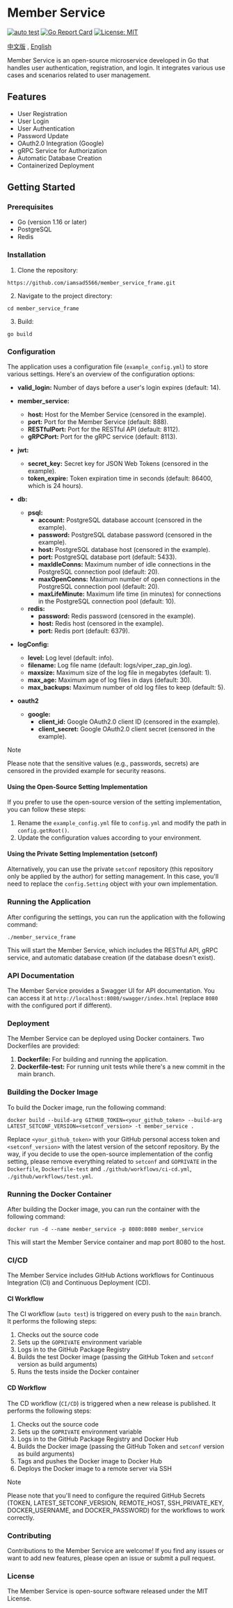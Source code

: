 # Member Service
[![auto test](https://github.com/iamsad5566/member_service_frame/actions/workflows/test.yml/badge.svg)](https://github.com/iamsad5566/member_service_frame/actions/workflows/test.yml)
[![Go Report Card](https://goreportcard.com/badge/github.com/iamsad5566/member_service_frame)](https://goreportcard.com/report/github.com/iamsad5566/member_service_frame)
[![License: MIT](https://img.shields.io/badge/License-MIT-yellow.svg)](https://opensource.org/licenses/MIT)

[中文版](/doc/README-zh.md) , [English](README.md)   

Member Service is an open-source microservice developed in Go that handles user authentication, registration, and login. It integrates various use cases and scenarios related to user management.

## Features
- User Registration
- User Login
- User Authentication
- Password Update
- OAuth2.0 Integration (Google)
- gRPC Service for Authorization
- Automatic Database Creation
- Containerized Deployment

## Getting Started
### Prerequisites
- Go (version 1.16 or later)
- PostgreSQL
- Redis

### Installation
1. Clone the repository:
```
https://github.com/iamsad5566/member_service_frame.git
```
2. Navigate to the project directory:
```
cd member_service_frame
```
3. Build:
```
go build
```

### Configuration
The application uses a configuration file (`example_config.yml`) to store various settings. Here's an overview of the configuration options:
- **valid_login:** Number of days before a user's login expires (default: 14).
- **member_service:**
    - **host:** Host for the Member Service (censored in the example).
    - **port:** Port for the Member Service (default: 888).
    - **RESTfulPort:**  Port for the RESTful API (default: 8112).
    - **gRPCPort:** Port for the gRPC service (default: 8113).
- **jwt:**
    - **secret_key:** Secret key for JSON Web Tokens (censored in the example).
    - **token_expire:** Token expiration time in seconds (default: 86400, which is 24 hours).
- **db:**
    - **psql:**
        - **account:** PostgreSQL database account (censored in the example).
        - **password:** PostgreSQL database password (censored in the example).
        - **host:** PostgreSQL database host (censored in the example).
        - **port:** PostgreSQL database port (default: 5433).
        - **maxIdleConns:** Maximum number of idle connections in the PostgreSQL connection pool (default: 20).
        - **maxOpenConns:** Maximum number of open connections in the PostgreSQL connection pool (default: 20).
        - **maxLifeMinute:** Maximum life time (in minutes) for connections in the PostgreSQL connection pool (default: 10).
    - **redis:**
        - **password:** Redis password (censored in the example).
        - **host:** Redis host (censored in the example).
        - **port:** Redis port (default: 6379).
- **logConfig:**
    - **level:** Log level (default: info).
    - **filename:** Log file name (default: logs/viper_zap_gin.log).
    - **maxsize:**  Maximum size of the log file in megabytes (default: 1).
    - **max_age:**  Maximum age of log files in days (default: 30).
    - **max_backups:** Maximum number of old log files to keep (default: 5).

- **oauth2**
    - **google:** 
        - **client_id:**  Google OAuth2.0 client ID (censored in the example).
        - **client_secret:** Google OAuth2.0 client secret (censored in the example).

> [!NOTE] 
> Please note that the sensitive values (e.g., passwords, secrets) are censored in the provided example for security reasons.

#### Using the Open-Source Setting Implementation
If you prefer to use the open-source version of the setting implementation, you can follow these steps:
1. Rename the `example_config.yml` file to `config.yml` and modify the path in `config.getRoot()`.
2. Update the configuration values according to your environment.

#### Using the Private Setting Implementation (setconf)
Alternatively, you can use the private `setconf` repository (this repository only be applied by the author) for setting management. In this case, you'll need to replace the `config.Setting` object with your own implementation.

### Running the Application
After configuring the settings, you can run the application with the following command:
```
./member_service_frame
```
This will start the Member Service, which includes the RESTful API, gRPC service, and automatic database creation (if the database doesn't exist).

### API Documentation
The Member Service provides a Swagger UI for API documentation. You can access it at `http://localhost:8080/swagger/index.html` (replace `8080` with the configured port if different).

### Deployment
The Member Service can be deployed using Docker containers. Two Dockerfiles are provided:
1. **Dockerfile:** For building and running the application.
2. **Dockerfile-test:** For running unit tests while there's a new commit in the main branch.

### Building the Docker Image
To build the Docker image, run the following command:
```
docker build --build-arg GITHUB_TOKEN=<your_github_token> --build-arg LATEST_SETCONF_VERSION=<setconf_version> -t member_service .
```

Replace `<your_github_token>` with your GitHub personal access token and `<setconf_version>` with the latest version of the setconf repository. By the way, if you decide to use the open-source implementation of the config setting, please remove everything related to `setconf` and `GOPRIVATE` in the `Dockerfile`, `Dockerfile-test` and `./github/workflows/ci-cd.yml`, `./github/workflows/test.yml`.

### Running the Docker Container
After building the Docker image, you can run the container with the following command:

```
docker run -d --name member_service -p 8080:8080 member_service
```

This will start the Member Service container and map port 8080 to the host.

### CI/CD
The Member Service includes GitHub Actions workflows for Continuous Integration (CI) and Continuous Deployment (CD).

#### CI Workflow
The CI workflow (`auto test`) is triggered on every push to the `main` branch. It performs the following steps:
1. Checks out the source code
2. Sets up the `GOPRIVATE` environment variable
3. Logs in to the GitHub Package Registry
4. Builds the test Docker image (passing the GitHub Token and `setconf` version as build arguments)
5. Runs the tests inside the Docker container

#### CD Workflow
The CD workflow (`CI/CD`) is triggered when a new release is published. It performs the following steps:
1. Checks out the source code
2. Sets up the `GOPRIVATE` environment variable
3. Logs in to the GitHub Package Registry and Docker Hub
4. Builds the Docker image (passing the GitHub Token and `setconf` version as build arguments)
5. Tags and pushes the Docker image to Docker Hub
6. Deploys the Docker image to a remote server via SSH

> [!NOTE] 
> Please note that you'll need to configure the required GitHub Secrets (TOKEN, LATEST_SETCONF_VERSION, REMOTE_HOST, SSH_PRIVATE_KEY, DOCKER_USERNAME, and DOCKER_PASSWORD) for the workflows to work correctly.

### Contributing
Contributions to the Member Service are welcome! If you find any issues or want to add new features, please open an issue or submit a pull request.

### License
The Member Service is open-source software released under the MIT License.

